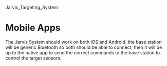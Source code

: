 Jarvis_Targeting_System

Mobile Apps
=======================

The Jarvis System should work on both iOS and Android.  the base station will be generic Bluetooth so both should be able to connect, then it will be up to the native app to send the correct commands to the base station to control the target sensors.
